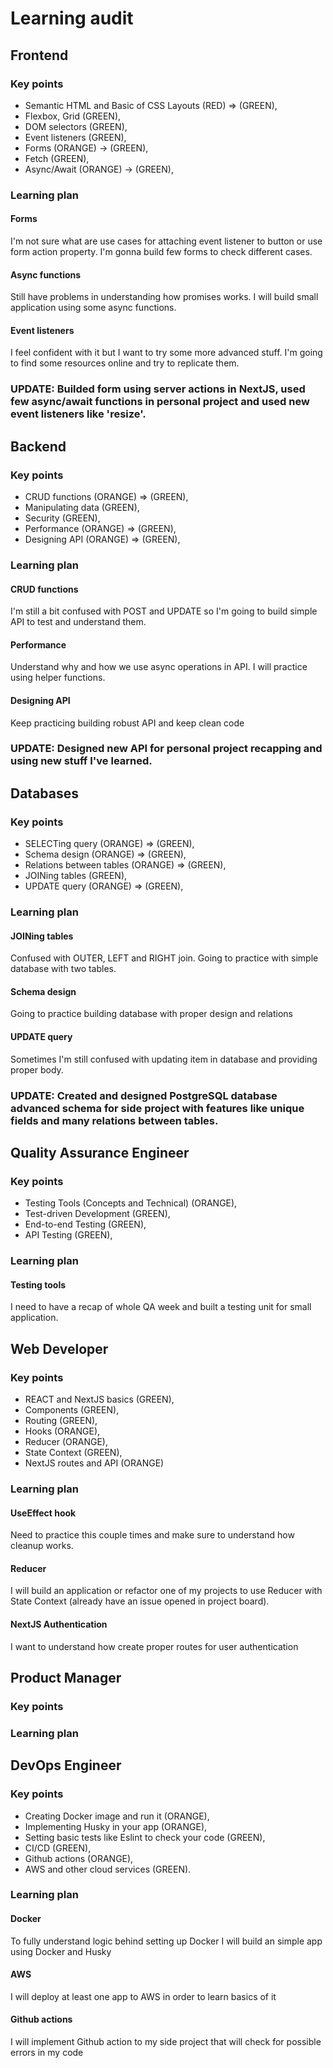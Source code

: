 # Learning audit

## Frontend
### Key points

- Semantic HTML and Basic of CSS Layouts (RED) => (GREEN),
- Flexbox, Grid (GREEN),
- DOM selectors (GREEN),
- Event listeners (GREEN),
- Forms (ORANGE) -> (GREEN),
- Fetch (GREEN),
- Async/Await (ORANGE) -> (GREEN),

### Learning plan

#### Forms 
I'm not sure what are use cases for attaching event listener to button or use form action property. 
I'm gonna build few forms to check different cases. 
#### Async functions
Still have problems in understanding how promises works. I will build small application using some async functions.
#### Event listeners
I feel confident with it but I want to try some more advanced stuff. I'm going to find some resources online and try to replicate them.

### UPDATE: Builded form using server actions in NextJS, used few async/await functions in personal project and used new event listeners like 'resize'.

## Backend
### Key points

- CRUD functions (ORANGE) => (GREEN),
- Manipulating data (GREEN),
- Security (GREEN),
- Performance (ORANGE) => (GREEN),
- Designing API (ORANGE) => (GREEN),

### Learning plan

#### CRUD functions
I'm still a bit confused with POST and UPDATE so I'm going to build simple API to test and understand them.
#### Performance
Understand why and how we use async operations in API. I will practice using helper functions.
#### Designing API
Keep practicing building robust API and keep clean code

### UPDATE: Designed new API for personal project recapping and using new stuff I've learned.

## Databases
### Key points 

- SELECTing query (ORANGE) => (GREEN),
- Schema design (ORANGE) => (GREEN),
- Relations between tables (ORANGE) => (GREEN),
- JOINing tables (GREEN),
- UPDATE query (ORANGE) => (GREEN),

### Learning plan
 
#### JOINing tables
Confused with OUTER, LEFT and RIGHT join. Going to practice with simple database with two tables.
#### Schema design
Going to practice building database with proper design and relations
#### UPDATE query 
Sometimes I'm still confused with updating item in database and providing proper body.

### UPDATE: Created and designed PostgreSQL database advanced schema for side project with features like unique fields and many relations between tables.

## Quality Assurance Engineer
### Key points 

- Testing Tools (Concepts and Technical) (ORANGE),
- Test-driven Development (GREEN),
- End-to-end Testing (GREEN),
- API Testing (GREEN),

### Learning plan

#### Testing tools 
I need to have a recap of whole QA week and built a testing unit for small application.

## Web Developer
### Key points 

- REACT and NextJS basics (GREEN),
- Components (GREEN),
- Routing (GREEN),
- Hooks (ORANGE),
- Reducer (ORANGE),
- State Context (GREEN),
- NextJS routes and API (ORANGE)

### Learning plan

#### UseEffect hook
Need to practice this couple times and make sure to understand how cleanup works.

#### Reducer 
I will build an application or refactor one of my projects to use Reducer with State Context (already have an issue opened in project board).

#### NextJS Authentication
I want to understand how create proper routes for user authentication 

## Product Manager
### Key points 
### Learning plan

## DevOps Engineer
### Key points 

- Creating Docker image and run it (ORANGE),
- Implementing Husky in your app (ORANGE),
- Setting basic tests like Eslint to check your code (GREEN),
- CI/CD (GREEN),
- Github actions (ORANGE),
- AWS and other cloud services (GREEN).
### Learning plan

#### Docker
To fully understand logic behind setting up Docker I will build an simple app using Docker and Husky
#### AWS
I will deploy at least one app to AWS in order to learn basics of it
#### Github actions
I will implement Github action to my side project that will check for possible errors in my code

